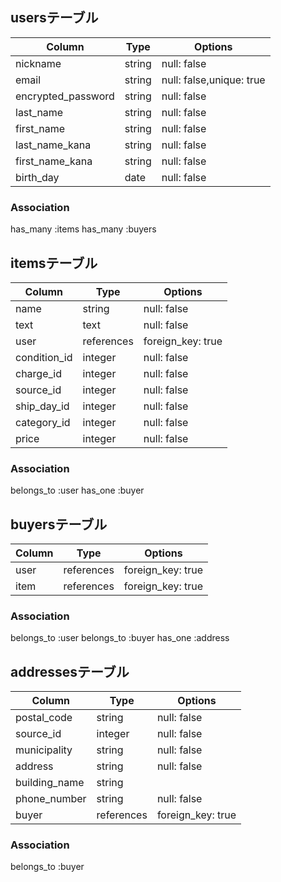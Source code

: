 ## usersテーブル
  |Column                |Type    |Options     |
  |----------------------|--------|------------|
  |nickname              |string  |null: false |
  |email                 |string  |null: false,unique: true|
  |encrypted_password    |string  |null: false |
  |last_name             |string  |null: false |
  |first_name            |string  |null: false |
  |last_name_kana        |string  |null: false |
  |first_name_kana       |string  |null: false |
  |birth_day             |date    |null: false |
### Association
  has_many :items
  has_many :buyers


## itemsテーブル
  |Column      |Type       |Options         |
  |------------|----------|-----------------|
  |name        |string    |null: false      |
  |text        |text      |null: false      |
  |user        |references|foreign_key: true|
  |condition_id|integer   |null: false      |
  |charge_id   |integer   |null: false      |
  |source_id   |integer   |null: false      |
  |ship_day_id |integer   |null: false      |
  |category_id |integer   |null: false      |
  |price       |integer   |null: false      |
### Association
  belongs_to :user
  has_one :buyer


## buyersテーブル
  |Column |Type      |Options          |
  |-------|----------|-----------------|
  |user   |references|foreign_key: true|
  |item   |references|foreign_key: true|
### Association
  belongs_to :user
  belongs_to :buyer
  has_one :address


## addressesテーブル
  |Column       |Type      |Options          |
  |-------------|----------|-----------------|
  |postal_code  |string    |null: false      |
  |source_id    |integer   |null: false      |
  |municipality |string    |null: false      |
  |address      |string    |null: false      |
  |building_name|string 
  |phone_number |string    |null: false      |
  |buyer        |references|foreign_key: true|
### Association
  belongs_to :buyer
